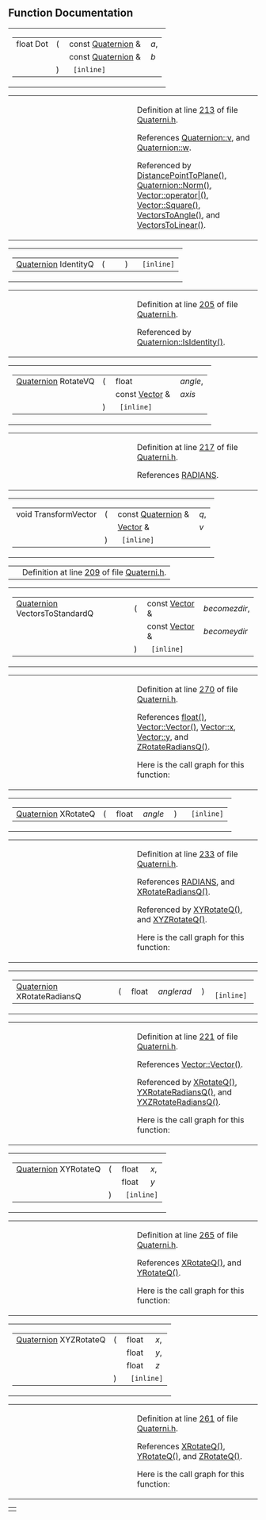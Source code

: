 ## Function Documentation

<span id="7a2ab26ca21ece08d92e9f46b6c96470" class="anchor"></span>

<table class="mdTable" data-cellpadding="2" data-cellspacing="0">
<colgroup>
<col style="width: 100%" />
</colgroup>
<tbody>
<tr>
<td class="mdRow"><table data-cellpadding="0" data-cellspacing="0" data-border="0">
<tbody>
<tr>
<td class="md" data-nowrap="" data-valign="top">float Dot</td>
<td class="md" data-valign="top">( </td>
<td class="md" data-nowrap="" data-valign="top">const <a href="classQuaternion.md" class="el">Quaternion</a> &amp; </td>
<td class="mdname" data-nowrap=""><em>a</em>,</td>
</tr>
<tr>
<td class="md" style="text-align: right;" data-nowrap=""></td>
<td class="md"></td>
<td class="md" data-nowrap="">const <a href="classQuaternion.md" class="el">Quaternion</a> &amp; </td>
<td class="mdname" data-nowrap=""><em>b</em></td>
</tr>
<tr>
<td class="md"></td>
<td class="md">) </td>
<td colspan="2" class="md"><code> [inline]</code></td>
</tr>
</tbody>
</table></td>
</tr>
</tbody>
</table>

<table data-cellspacing="5" data-cellpadding="0" data-border="0">
<colgroup>
<col style="width: 50%" />
<col style="width: 50%" />
</colgroup>
<tbody>
<tr>
<td> </td>
<td><p>Definition at line <a href="Quaterni_8h-source.md#l00213" class="el">213</a> of file <a href="Quaterni_8h-source.md" class="el">Quaterni.h</a>.</p>
<p>References <a href="Quaterni_8h-source.md#l00023" class="el">Quaternion::v</a>, and <a href="Quaterni_8h-source.md#l00024" class="el">Quaternion::w</a>.</p>
<p>Referenced by <a href="Vector_8h-source.md#l00123" class="el">DistancePointToPlane()</a>, <a href="Quaterni_8h-source.md#l00099" class="el">Quaternion::Norm()</a>, <a href="Vector_8h-source.md#l00107" class="el">Vector::operator|()</a>, <a href="Vector_8h-source.md#l00090" class="el">Vector::Square()</a>, <a href="Rotate_8h-source.md#l00256" class="el">VectorsToAngle()</a>, and <a href="Rotate_8h-source.md#l00245" class="el">VectorsToLinear()</a>.</p></td>
</tr>
</tbody>
</table>

<span id="886801291d0b13c7836ad19a19fd48b9" class="anchor"></span>

<table class="mdTable" data-cellpadding="2" data-cellspacing="0">
<colgroup>
<col style="width: 100%" />
</colgroup>
<tbody>
<tr>
<td class="mdRow"><table data-cellpadding="0" data-cellspacing="0" data-border="0">
<tbody>
<tr>
<td class="md" data-nowrap="" data-valign="top"><a href="classQuaternion.md" class="el">Quaternion</a> IdentityQ</td>
<td class="md" data-valign="top">( </td>
<td class="mdname1" data-valign="top" data-nowrap=""></td>
<td class="md" data-valign="top"> ) </td>
<td class="md" data-nowrap=""><code> [inline]</code></td>
</tr>
</tbody>
</table></td>
</tr>
</tbody>
</table>

<table data-cellspacing="5" data-cellpadding="0" data-border="0">
<colgroup>
<col style="width: 50%" />
<col style="width: 50%" />
</colgroup>
<tbody>
<tr>
<td> </td>
<td><p>Definition at line <a href="Quaterni_8h-source.md#l00205" class="el">205</a> of file <a href="Quaterni_8h-source.md" class="el">Quaterni.h</a>.</p>
<p>Referenced by <a href="Quaterni_8h-source.md#l00133" class="el">Quaternion::IsIdentity()</a>.</p></td>
</tr>
</tbody>
</table>

<span id="16f0ee948800b237780f9b7b38068efd" class="anchor"></span>

<table class="mdTable" data-cellpadding="2" data-cellspacing="0">
<colgroup>
<col style="width: 100%" />
</colgroup>
<tbody>
<tr>
<td class="mdRow"><table data-cellpadding="0" data-cellspacing="0" data-border="0">
<tbody>
<tr>
<td class="md" data-nowrap="" data-valign="top"><a href="classQuaternion.md" class="el">Quaternion</a> RotateVQ</td>
<td class="md" data-valign="top">( </td>
<td class="md" data-nowrap="" data-valign="top">float </td>
<td class="mdname" data-nowrap=""><em>angle</em>,</td>
</tr>
<tr>
<td class="md" style="text-align: right;" data-nowrap=""></td>
<td class="md"></td>
<td class="md" data-nowrap="">const <a href="classVector.md" class="el">Vector</a> &amp; </td>
<td class="mdname" data-nowrap=""><em>axis</em></td>
</tr>
<tr>
<td class="md"></td>
<td class="md">) </td>
<td colspan="2" class="md"><code> [inline]</code></td>
</tr>
</tbody>
</table></td>
</tr>
</tbody>
</table>

<table data-cellspacing="5" data-cellpadding="0" data-border="0">
<colgroup>
<col style="width: 50%" />
<col style="width: 50%" />
</colgroup>
<tbody>
<tr>
<td> </td>
<td><p>Definition at line <a href="Quaterni_8h-source.md#l00217" class="el">217</a> of file <a href="Quaterni_8h-source.md" class="el">Quaterni.h</a>.</p>
<p>References <a href="Filecons_8h-source.md#l00033" class="el">RADIANS</a>.</p></td>
</tr>
</tbody>
</table>

<span id="53f2b9ac633e0057a6afa297f42f06f2" class="anchor"></span>

<table class="mdTable" data-cellpadding="2" data-cellspacing="0">
<colgroup>
<col style="width: 100%" />
</colgroup>
<tbody>
<tr>
<td class="mdRow"><table data-cellpadding="0" data-cellspacing="0" data-border="0">
<tbody>
<tr>
<td class="md" data-nowrap="" data-valign="top">void TransformVector</td>
<td class="md" data-valign="top">( </td>
<td class="md" data-nowrap="" data-valign="top">const <a href="classQuaternion.md" class="el">Quaternion</a> &amp; </td>
<td class="mdname" data-nowrap=""><em>q</em>,</td>
</tr>
<tr>
<td class="md" style="text-align: right;" data-nowrap=""></td>
<td class="md"></td>
<td class="md" data-nowrap=""><a href="classVector.md" class="el">Vector</a> &amp; </td>
<td class="mdname" data-nowrap=""><em>v</em></td>
</tr>
<tr>
<td class="md"></td>
<td class="md">) </td>
<td colspan="2" class="md"><code> [inline]</code></td>
</tr>
</tbody>
</table></td>
</tr>
</tbody>
</table>

|  |  |
|----|----|
|   | Definition at line <a href="Quaterni_8h-source.md#l00209" class="el">209</a> of file <a href="Quaterni_8h-source.md" class="el">Quaterni.h</a>. |

<span id="dcbdf5fc577cb21a8807236a1eb23e78" class="anchor"></span>

<table class="mdTable" data-cellpadding="2" data-cellspacing="0">
<colgroup>
<col style="width: 100%" />
</colgroup>
<tbody>
<tr>
<td class="mdRow"><table data-cellpadding="0" data-cellspacing="0" data-border="0">
<tbody>
<tr>
<td class="md" data-nowrap="" data-valign="top"><a href="classQuaternion.md" class="el">Quaternion</a> VectorsToStandardQ</td>
<td class="md" data-valign="top">( </td>
<td class="md" data-nowrap="" data-valign="top">const <a href="classVector.md" class="el">Vector</a> &amp; </td>
<td class="mdname" data-nowrap=""><em>becomezdir</em>,</td>
</tr>
<tr>
<td class="md" style="text-align: right;" data-nowrap=""></td>
<td class="md"></td>
<td class="md" data-nowrap="">const <a href="classVector.md" class="el">Vector</a> &amp; </td>
<td class="mdname" data-nowrap=""><em>becomeydir</em></td>
</tr>
<tr>
<td class="md"></td>
<td class="md">) </td>
<td colspan="2" class="md"><code> [inline]</code></td>
</tr>
</tbody>
</table></td>
</tr>
</tbody>
</table>

<table data-cellspacing="5" data-cellpadding="0" data-border="0">
<colgroup>
<col style="width: 50%" />
<col style="width: 50%" />
</colgroup>
<tbody>
<tr>
<td> </td>
<td><p>Definition at line <a href="Quaterni_8h-source.md#l00270" class="el">270</a> of file <a href="Quaterni_8h-source.md" class="el">Quaterni.h</a>.</p>
<p>References <a href="Rave_8h.md#51b38547609c2cb31342492287c149e1" class="el">float()</a>, <a href="Vector_8h-source.md#l00030" class="el">Vector::Vector()</a>, <a href="Vector_8h-source.md#l00027" class="el">Vector::x</a>, <a href="Vector_8h-source.md#l00027" class="el">Vector::y</a>, and <a href="Quaterni_8h-source.md#l00229" class="el">ZRotateRadiansQ()</a>.</p>
<p>Here is the call graph for this function:</p>
<span class="image placeholder" data-original-image-src="Quaterni_8h_dcbdf5fc577cb21a8807236a1eb23e78_cgraph.gif" data-original-image-title="" data-border="0" usemap="#Quaterni_8h_dcbdf5fc577cb21a8807236a1eb23e78_cgraph_map"></span></td>
</tr>
</tbody>
</table>

<span id="b10b0c1dc6c1e5ae2f185fcaed561f72" class="anchor"></span>

<table class="mdTable" data-cellpadding="2" data-cellspacing="0">
<colgroup>
<col style="width: 100%" />
</colgroup>
<tbody>
<tr>
<td class="mdRow"><table data-cellpadding="0" data-cellspacing="0" data-border="0">
<tbody>
<tr>
<td class="md" data-nowrap="" data-valign="top"><a href="classQuaternion.md" class="el">Quaternion</a> XRotateQ</td>
<td class="md" data-valign="top">( </td>
<td class="md" data-nowrap="" data-valign="top">float </td>
<td class="mdname1" data-valign="top" data-nowrap=""><em>angle</em></td>
<td class="md" data-valign="top"> ) </td>
<td class="md" data-nowrap=""><code> [inline]</code></td>
</tr>
</tbody>
</table></td>
</tr>
</tbody>
</table>

<table data-cellspacing="5" data-cellpadding="0" data-border="0">
<colgroup>
<col style="width: 50%" />
<col style="width: 50%" />
</colgroup>
<tbody>
<tr>
<td> </td>
<td><p>Definition at line <a href="Quaterni_8h-source.md#l00233" class="el">233</a> of file <a href="Quaterni_8h-source.md" class="el">Quaterni.h</a>.</p>
<p>References <a href="Filecons_8h-source.md#l00033" class="el">RADIANS</a>, and <a href="Quaterni_8h-source.md#l00221" class="el">XRotateRadiansQ()</a>.</p>
<p>Referenced by <a href="Quaterni_8h-source.md#l00265" class="el">XYRotateQ()</a>, and <a href="Quaterni_8h-source.md#l00261" class="el">XYZRotateQ()</a>.</p>
<p>Here is the call graph for this function:</p>
<span class="image placeholder" data-original-image-src="Quaterni_8h_b10b0c1dc6c1e5ae2f185fcaed561f72_cgraph.gif" data-original-image-title="" data-border="0" usemap="#Quaterni_8h_b10b0c1dc6c1e5ae2f185fcaed561f72_cgraph_map"></span></td>
</tr>
</tbody>
</table>

<span id="743e737bdf4b64049d0fc6a7462b7705" class="anchor"></span>

<table class="mdTable" data-cellpadding="2" data-cellspacing="0">
<colgroup>
<col style="width: 100%" />
</colgroup>
<tbody>
<tr>
<td class="mdRow"><table data-cellpadding="0" data-cellspacing="0" data-border="0">
<tbody>
<tr>
<td class="md" data-nowrap="" data-valign="top"><a href="classQuaternion.md" class="el">Quaternion</a> XRotateRadiansQ</td>
<td class="md" data-valign="top">( </td>
<td class="md" data-nowrap="" data-valign="top">float </td>
<td class="mdname1" data-valign="top" data-nowrap=""><em>anglerad</em></td>
<td class="md" data-valign="top"> ) </td>
<td class="md" data-nowrap=""><code> [inline]</code></td>
</tr>
</tbody>
</table></td>
</tr>
</tbody>
</table>

<table data-cellspacing="5" data-cellpadding="0" data-border="0">
<colgroup>
<col style="width: 50%" />
<col style="width: 50%" />
</colgroup>
<tbody>
<tr>
<td> </td>
<td><p>Definition at line <a href="Quaterni_8h-source.md#l00221" class="el">221</a> of file <a href="Quaterni_8h-source.md" class="el">Quaterni.h</a>.</p>
<p>References <a href="Vector_8h-source.md#l00030" class="el">Vector::Vector()</a>.</p>
<p>Referenced by <a href="Quaterni_8h-source.md#l00233" class="el">XRotateQ()</a>, <a href="Quaterni_8h-source.md#l00249" class="el">YXRotateRadiansQ()</a>, and <a href="Quaterni_8h-source.md#l00245" class="el">YXZRotateRadiansQ()</a>.</p>
<p>Here is the call graph for this function:</p>
<span class="image placeholder" data-original-image-src="Quaterni_8h_743e737bdf4b64049d0fc6a7462b7705_cgraph.gif" data-original-image-title="" data-border="0" usemap="#Quaterni_8h_743e737bdf4b64049d0fc6a7462b7705_cgraph_map"></span></td>
</tr>
</tbody>
</table>

<span id="51692f9c4b5b036d3c3cfd78d99053c8" class="anchor"></span>

<table class="mdTable" data-cellpadding="2" data-cellspacing="0">
<colgroup>
<col style="width: 100%" />
</colgroup>
<tbody>
<tr>
<td class="mdRow"><table data-cellpadding="0" data-cellspacing="0" data-border="0">
<tbody>
<tr>
<td class="md" data-nowrap="" data-valign="top"><a href="classQuaternion.md" class="el">Quaternion</a> XYRotateQ</td>
<td class="md" data-valign="top">( </td>
<td class="md" data-nowrap="" data-valign="top">float </td>
<td class="mdname" data-nowrap=""><em>x</em>,</td>
</tr>
<tr>
<td class="md" style="text-align: right;" data-nowrap=""></td>
<td class="md"></td>
<td class="md" data-nowrap="">float </td>
<td class="mdname" data-nowrap=""><em>y</em></td>
</tr>
<tr>
<td class="md"></td>
<td class="md">) </td>
<td colspan="2" class="md"><code> [inline]</code></td>
</tr>
</tbody>
</table></td>
</tr>
</tbody>
</table>

<table data-cellspacing="5" data-cellpadding="0" data-border="0">
<colgroup>
<col style="width: 50%" />
<col style="width: 50%" />
</colgroup>
<tbody>
<tr>
<td> </td>
<td><p>Definition at line <a href="Quaterni_8h-source.md#l00265" class="el">265</a> of file <a href="Quaterni_8h-source.md" class="el">Quaterni.h</a>.</p>
<p>References <a href="Quaterni_8h-source.md#l00233" class="el">XRotateQ()</a>, and <a href="Quaterni_8h-source.md#l00237" class="el">YRotateQ()</a>.</p>
<p>Here is the call graph for this function:</p>
<span class="image placeholder" data-original-image-src="Quaterni_8h_51692f9c4b5b036d3c3cfd78d99053c8_cgraph.gif" data-original-image-title="" data-border="0" usemap="#Quaterni_8h_51692f9c4b5b036d3c3cfd78d99053c8_cgraph_map"></span></td>
</tr>
</tbody>
</table>

<span id="aefc203c35d02b9b7b4071b8fe1e4c4c" class="anchor"></span>

<table class="mdTable" data-cellpadding="2" data-cellspacing="0">
<colgroup>
<col style="width: 100%" />
</colgroup>
<tbody>
<tr>
<td class="mdRow"><table data-cellpadding="0" data-cellspacing="0" data-border="0">
<tbody>
<tr>
<td class="md" data-nowrap="" data-valign="top"><a href="classQuaternion.md" class="el">Quaternion</a> XYZRotateQ</td>
<td class="md" data-valign="top">( </td>
<td class="md" data-nowrap="" data-valign="top">float </td>
<td class="mdname" data-nowrap=""><em>x</em>,</td>
</tr>
<tr>
<td class="md" style="text-align: right;" data-nowrap=""></td>
<td class="md"></td>
<td class="md" data-nowrap="">float </td>
<td class="mdname" data-nowrap=""><em>y</em>,</td>
</tr>
<tr>
<td class="md" style="text-align: right;" data-nowrap=""></td>
<td class="md"></td>
<td class="md" data-nowrap="">float </td>
<td class="mdname" data-nowrap=""><em>z</em></td>
</tr>
<tr>
<td class="md"></td>
<td class="md">) </td>
<td colspan="2" class="md"><code> [inline]</code></td>
</tr>
</tbody>
</table></td>
</tr>
</tbody>
</table>

<table data-cellspacing="5" data-cellpadding="0" data-border="0">
<colgroup>
<col style="width: 50%" />
<col style="width: 50%" />
</colgroup>
<tbody>
<tr>
<td> </td>
<td><p>Definition at line <a href="Quaterni_8h-source.md#l00261" class="el">261</a> of file <a href="Quaterni_8h-source.md" class="el">Quaterni.h</a>.</p>
<p>References <a href="Quaterni_8h-source.md#l00233" class="el">XRotateQ()</a>, <a href="Quaterni_8h-source.md#l00237" class="el">YRotateQ()</a>, and <a href="Quaterni_8h-source.md#l00241" class="el">ZRotateQ()</a>.</p>
<p>Here is the call graph for this function:</p>
<span class="image placeholder" data-original-image-src="Quaterni_8h_aefc203c35d02b9b7b4071b8fe1e4c4c_cgraph.gif" data-original-image-title="" data-border="0" usemap="#Quaterni_8h_aefc203c35d02b9b7b4071b8fe1e4c4c_cgraph_map"></span></td>
</tr>
</tbody>
</table>

<span id="0494837754cefe126a0141ef97a25397" class="anchor"></span>

<table class="mdTable" data-cellpadding="2" data-cellspacing="0">
<colgroup>
<col style="width: 100%" />
</colgroup>
<tbody>
<tr>
<td class="mdRow"><ta
